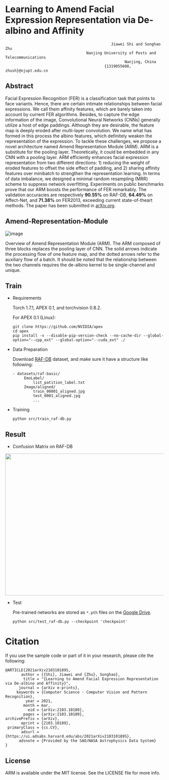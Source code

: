 # Learning to Amend Facial Expression Representation via De-albino and Affinity
                                                   Jiawei Shi and Songhao Zhu
                                        Nanjing University of Posts and Telecommunications
                                                         Nanjing, China
                                                {1319055608, zhush}@njupt.edu.cn


## Abstract
  Facial Expression Recognition (FER) is a classification task that points to face variants. Hence, there are certain
intimate relationships between facial expressions. We call them affinity features, which are barely taken into account
by current FER algorithms. Besides, to capture the edge information of the image, Convolutional Neural Networks
(CNNs) generally utilize a host of edge paddings. Although they are desirable, the feature map is deeply eroded after
multi-layer convolution. We name what has formed in this process the albino features, which definitely weaken the representation
of the expression. To tackle these challenges, we propose a novel architecture named Amend Representation
Module (ARM). ARM is a substitute for the pooling layer. Theoretically, it could be embedded in any CNN
with a pooling layer. ARM efficiently enhances facial expression representation from two different directions: 1) reducing
the weight of eroded features to offset the side effect of padding, and 2) sharing affinity features over minibatch
to strengthen the representation learning. In terms of data imbalance, we designed a minimal random resampling
(MRR) scheme to suppress network overfitting. Experiments on public benchmarks prove that our ARM boosts the
performance of FER remarkably. The validation accuracies are respectively **90.55%** on RAF-DB, **64.49%** on Affect-Net,
and **71.38%** on FER2013, exceeding current state-of-theart methods. The paper has been submitted in [arXiv.org](https://arxiv.org/abs/2103.10189).

## Amend-Representation-Module

![image](https://github.com/sunmusik/Amend-Representation-Module/blob/master/imgs/Net.png)

Overview of Amend Representation Module (ARM). The ARM composed of three blocks replaces the pooling layer
of CNN. The solid arrows indicate the processing flow of one feature map, and the dotted arrows refer to the auxiliary flow of
a batch. It should be noted that the relationship between the two channels requires the de-albino kernel to be single-channel
and unique.

## Train
- Requirements

  Torch 1.7.1, APEX 0.1, and torchvision 0.8.2.
  
  For APEX 0.1 (Linux):
  
	  git clone https://github.com/NVIDIA/apex
	  cd apex
	  pip install -v --disable-pip-version-check --no-cache-dir --global-option="--cpp_ext" --global-option="--cuda_ext" ./
	  
- Data Preparation

  Download [RAF-DB](http://www.whdeng.cn/RAF/model1.html#dataset) dataset, and make sure it have a structure like following:
 
	```
	- datasets/raf-basic/
		 EmoLabel/
		     list_patition_label.txt
		 Image/aligned/
		     train_00001_aligned.jpg
		     test_0001_aligned.jpg
		     ...
	```
- Training
	```
	python src/train_raf-db.py
	```



## Result
- Confusion Matrix on RAF-DB

<div align=center><img src="https://github.com/sunmusik/Amend-Representation-Module/blob/master/imgs/acc_rafdb.png" width="600" height="450" /></div>



- Test

   Pre-trained networks are stored as `*.pth` files on the [Google Drive](https://drive.google.com/file/d/1uNK5Nf4bYzBGuQomp-eOa-_X-OrEugXx/view).
	
	```
	python src/test_raf-db.py --checkpoint 'checkpoint'
	```


# Citation
If you use the sample code or part of it in your research, please cite the following:

```
@ARTICLE{2021arXiv210310189S,
       author = {{Shi}, Jiawei and {Zhu}, Songhao},
        title = "{Learning to Amend Facial Expression Representation via De-albino and Affinity}",
      journal = {arXiv e-prints},
     keywords = {Computer Science - Computer Vision and Pattern Recognition},
         year = 2021,
        month = mar,
          eid = {arXiv:2103.10189},
        pages = {arXiv:2103.10189},
archivePrefix = {arXiv},
       eprint = {2103.10189},
 primaryClass = {cs.CV},
       adsurl = {https://ui.adsabs.harvard.edu/abs/2021arXiv210310189S},
      adsnote = {Provided by the SAO/NASA Astrophysics Data System}
}
```

## License
ARM is available under the MIT license. See the LICENSE file for more info.
